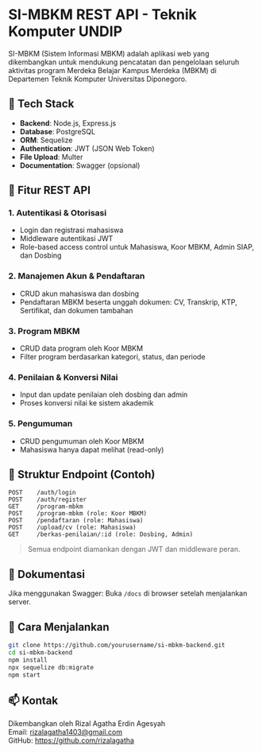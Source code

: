 # SI-MBKM REST API - Teknik Komputer UNDIP

SI-MBKM (Sistem Informasi MBKM) adalah aplikasi web yang dikembangkan untuk mendukung pencatatan dan pengelolaan seluruh aktivitas program Merdeka Belajar Kampus Merdeka (MBKM) di Departemen Teknik Komputer Universitas Diponegoro.

## 🔧 Tech Stack

- **Backend**: Node.js, Express.js
- **Database**: PostgreSQL
- **ORM**: Sequelize
- **Authentication**: JWT (JSON Web Token)
- **File Upload**: Multer
- **Documentation**: Swagger (opsional)

## 📌 Fitur REST API

### 1. Autentikasi & Otorisasi
- Login dan registrasi mahasiswa
- Middleware autentikasi JWT
- Role-based access control untuk Mahasiswa, Koor MBKM, Admin SIAP, dan Dosbing

### 2. Manajemen Akun & Pendaftaran
- CRUD akun mahasiswa dan dosbing
- Pendaftaran MBKM beserta unggah dokumen: CV, Transkrip, KTP, Sertifikat, dan dokumen tambahan

### 3. Program MBKM
- CRUD data program oleh Koor MBKM
- Filter program berdasarkan kategori, status, dan periode

### 4. Penilaian & Konversi Nilai
- Input dan update penilaian oleh dosbing dan admin
- Proses konversi nilai ke sistem akademik

### 5. Pengumuman
- CRUD pengumuman oleh Koor MBKM
- Mahasiswa hanya dapat melihat (read-only)

## 📂 Struktur Endpoint (Contoh)
```
POST    /auth/login
POST    /auth/register
GET     /program-mbkm
POST    /program-mbkm (role: Koor MBKM)
POST    /pendaftaran (role: Mahasiswa)
POST    /upload/cv (role: Mahasiswa)
GET     /berkas-penilaian/:id (role: Dosbing, Admin)
```
> Semua endpoint diamankan dengan JWT dan middleware peran.

## 📎 Dokumentasi
Jika menggunakan Swagger:
Buka `/docs` di browser setelah menjalankan server.

## 🚀 Cara Menjalankan
```bash
git clone https://github.com/yourusername/si-mbkm-backend.git
cd si-mbkm-backend
npm install
npx sequelize db:migrate
npm start
```

## 📫 Kontak
Dikembangkan oleh Rizal Agatha Erdin Agesyah  
Email: rizalagatha1403@gmail.com  
GitHub: https://github.com/rizalagatha
